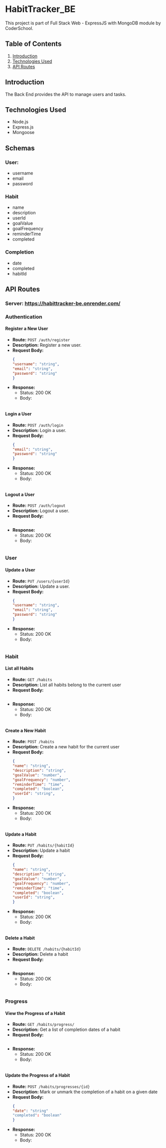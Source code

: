 # HabitTracker_BE

This project is part of Full Stack Web - ExpressJS with MongoDB module by CoderSchool.

## Table of Contents

1. [Introduction](#introduction)
2. [Technologies Used](#technologies-used)
3. [API Routes](#api-routes)

## Introduction

The Back End provides the API to manage users and tasks.

## Technologies Used

- Node.js
- Express.js
- Mongoose

## Schemas

### User: 
- username
- email
- password

### Habit
- name
- description
- userId
- goalValue
- goalFrequency
- reminderTime
- completed

### Completion
- date
- completed
- habitId

## API Routes

### Server: https://habittracker-be.onrender.com/

### Authentication
#### Register a New User
- **Route:** `POST /auth/register`
- **Description:** Register a new user.
- **Request Body:**
  ```json
  {
  "username": "string",
  "email": "string",
  "password": "string"
  }
  ```
- **Response:**
  - Status: 200 OK
  - Body:
    ```json

    ```

#### Login a User
- **Route:** `POST /auth/login`
- **Description:** Login a user.
- **Request Body:**
  ```json
  {
  "email": "string",
  "password": "string"
  }
  ```
- **Response:**
  - Status: 200 OK
  - Body:
    ```json

    ```
#### Logout a User
- **Route:** `POST /auth/logout`
- **Description:** Logout a user.
- **Request Body:**
  ```json

  ```
- **Response:**
  - Status: 200 OK
  - Body:
    ```json

    ```
    
### User
#### Update a User
- **Route:** `PUT /users/{userId}`
- **Description:** Update a user.
- **Request Body:**
  ```json
  {
  "username": "string",
  "email": "string",
  "password": "string"
  }

  ```
- **Response:**
  - Status: 200 OK
  - Body:
    ```json

    ```

### Habit
#### List all Habits
- **Route:** `GET /habits`
- **Description:** List all habits belong to the current user
- **Request Body:**
  ```json

  ```
- **Response:**
  - Status: 200 OK
  - Body:
    ```json

    ```
#### Create a New Habit
- **Route:** `POST /habits`
- **Description:** Create a new habit for the current user
- **Request Body:**
  ```json
  {
  "name": "string",
  "description": "string",
  "goalValue": "number",
  "goalFrequency": "number",
  "reminderTime": "time",
  "completed": "boolean",
  "userId": "string",
  }

  ```
- **Response:**
  - Status: 200 OK
  - Body:
    ```json

    ```
#### Update a Habit
- **Route:** `PUT /habits/{habitId}`
- **Description:** Update a habit
- **Request Body:**
  ```json
  {
  "name": "string",
  "description": "string",
  "goalValue": "number",
  "goalFrequency": "number",
  "reminderTime": "time",
  "completed": "boolean",
  "userId": "string",
  }
  ```
- **Response:**
  - Status: 200 OK
  - Body:
    ```json

    ```
#### Delete a Habit
- **Route:** `DELETE /habits/{habitId}`
- **Description:** Delete a habit
- **Request Body:**
  ```json

  ```
- **Response:**
  - Status: 200 OK
  - Body:
    ```json

    ```
    
### Progress
#### View the Progress of a Habit
- **Route:** `GET /habits/progress/`
- **Description:** Get a list of completion dates of a habit
- **Request Body:**
  ```json

  ```
- **Response:**
  - Status: 200 OK
  - Body:
    ```json

    ```
    
#### Update the Progress of a Habit
- **Route:** `POST /habits/progresses/{id}`
- **Description:** Mark or unmark the completion of a habit on a given date
- **Request Body:**
  ```json
  {
  "date": "string"
  "completed": "boolean"
  }
  ```
- **Response:**
  - Status: 200 OK
  - Body:
    ```json
    

    ```













    


  

  



